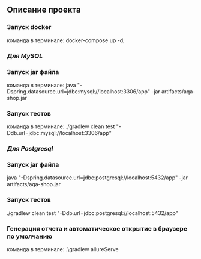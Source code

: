 ## Описание проекта
### Запуск docker
команда в терминале: docker-compose up -d;

### *Для MySQL*
### Запуск jar файла
команда в терминале: java "-Dspring.datasource.url=jdbc:mysql://localhost:3306/app" -jar artifacts/aqa-shop.jar
### Запуск тестов
команда в терминале: ./gradlew clean test "-Ddb.url=jdbc:mysql://localhost:3306/app"

### *Для Postgresql*
### Запуск jar файла
java "-Dspring.datasource.url=jdbc:postgresql://localhost:5432/app" -jar artifacts/aqa-shop.jar
### Запуск тестов
./gradlew clean test "-Ddb.url=jdbc:postgresql://localhost:5432/app"

### Генерация отчета и автоматическое открытие в браузере по умолчанию
команда в терминале: .\gradlew allureServe